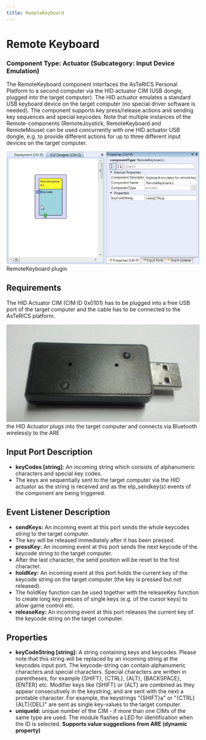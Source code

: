 ```yaml
---
title: RemoteKeyboard
---
```


# Remote Keyboard

### Component Type: Actuator (Subcategory: Input Device Emulation)

The RemoteKeyboard component interfaces the AsTeRICS Personal Platform to a second computer via the HID actuator CIM (USB dongle, plugged into the target computer).
The HID actuator emulates a standard USB keyboard device on the target computer (no special driver software is needed).
The component supports key press/release actions and sending key sequences and special keycodes.
Note that multiple instances of the Remote-components (RemoteJoystick, RemoteKeyboard and RemoteMouse) can be used concurrently with one HID actuator USB dongle, e.g. to provide different actions for up to three different input devices on the target computer.

![Screenshot: RemoteKeyboard plugin](./img/RemoteKeyboard.jpg "Screenshot: RemoteKeyboard plugin")  
RemoteKeyboard plugin

## Requirements

The HID Actuator CIM (CIM ID 0x0101) has to be plugged into a free USB port of the target computer and the cable has to be connected to the AsTeRICS platform.

![HID Actuator CIM](./img/HID_CIM.jpg "HID Actuator CIM")  
the HID Actuator plugs into the target computer and connects via Bluetooth wirelessly to the ARE

## Input Port Description

- **keyCodes \[string\]:** An incoming string which consists of alphanumeric characters and special key codes.
- The keys are sequentially sent to the target computer via the HID actuator as the string is received and as the elp_sendkey(s) events of the component are being triggered.

## Event Listener Description

- **sendKeys:** An incoming event at this port sends the whole keycodes string to the target computer.
- The key will be released immediately after it has been pressed.
- **pressKey:** An incoming event at this port sends the next keycode of the keycode string to the target computer.
- After the last character, the send position will be reset to the first character.
- **holdKey:** An incoming event at this port holds the current key of the keycode string on the target computer (the key is pressed but not released).
- The holdKey function can be used together with the releaseKey function to create long key presses of single keys (e.g. of the cursor keys) to allow game control etc.
- **releaseKey:** An incoming event at this port releases the current key of the keycode string on the target computer.

## Properties

- **keyCodeString \[string\]:** A string containing keys and keycodes.
  Please note that this string will be replaced by an incoming string at the keycodes input port.
  The keycode-string can contain alphanumeric characters and special characters.
  Special characters are written in parentheses, for example {SHIFT}, {CTRL}, {ALT}, {BACKSPACE}, {ENTER} etc. Modifier keys like {SHIFT} or {ALT} are combined as they appear consecutively in the keystring, and are sent with the next a printable character.
  For example, the keystrings "{SHIFT}a" or "{CTRL}{ALT}{DEL}" are sent as single key-values to the target computer.
- **uniqueId:** unique number of the CIM - if more than one CIMs of the same type are used.
  The module flashes a LED for identification when the ID is selected.
  **Supports value suggestions from ARE (dynamic property)**
